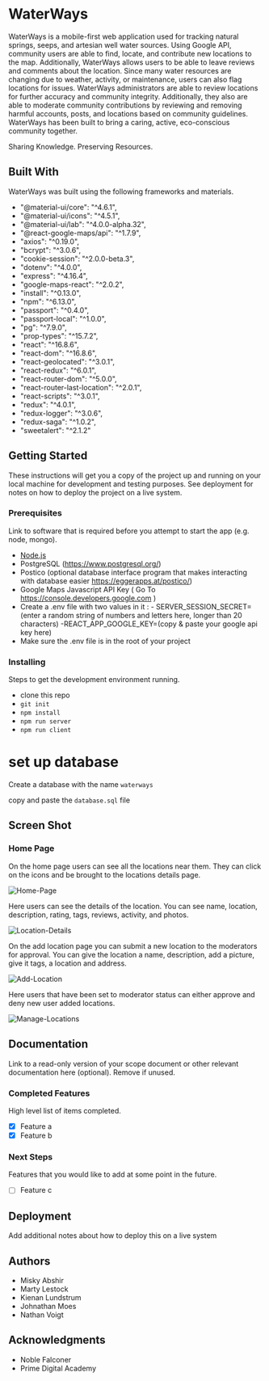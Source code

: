 #  WaterWays

WaterWays is a mobile-first web application used for tracking natural springs, seeps, and artesian well water sources. Using Google API, community users are able to find, locate, and contribute new locations to the map. Additionally, WaterWays allows users to be able to leave reviews and comments about the location. Since many water resources are changing due to weather, activity, or maintenance, users can also flag locations for issues. WaterWays administrators are able to review locations for further accuracy and community integrity. Additionally, they also are able to moderate community contributions by reviewing and removing harmful accounts, posts, and locations based on community guidelines. 
WaterWays has been built to bring a caring, active, eco-conscious community together.

Sharing Knowledge. Preserving Resources.

## Built With

WaterWays was built using the following frameworks and materials.
-    "@material-ui/core": "^4.6.1",
-    "@material-ui/icons": "^4.5.1",
-    "@material-ui/lab": "^4.0.0-alpha.32",
-    "@react-google-maps/api": "^1.7.9",
-    "axios": "^0.19.0",
-    "bcrypt": "^3.0.6",
-    "cookie-session": "^2.0.0-beta.3",
-    "dotenv": "^4.0.0",
-    "express": "^4.16.4",
-    "google-maps-react": "^2.0.2",
-    "install": "^0.13.0",
-    "npm": "^6.13.0",
-    "passport": "^0.4.0",
-    "passport-local": "^1.0.0",
-    "pg": "^7.9.0",
-    "prop-types": "^15.7.2",
-    "react": "^16.8.6",
-    "react-dom": "^16.8.6",
-    "react-geolocated": "^3.0.1",
-    "react-redux": "^6.0.1",
-    "react-router-dom": "^5.0.0",
-    "react-router-last-location": "^2.0.1",
-    "react-scripts": "^3.0.1",
-    "redux": "^4.0.1",
-    "redux-logger": "^3.0.6",
-    "redux-saga": "^1.0.2",
-    "sweetalert": "^2.1.2"

## Getting Started

These instructions will get you a copy of the project up and running on your local machine for development and testing purposes. See deployment for notes on how to deploy the project on a live system.

### Prerequisites

Link to software that is required before you attempt to start the app (e.g. node, mongo).


- [Node.js](https://nodejs.org/en/)
- PostgreSQL (https://www.postgresql.org/)
- Postico (optional database interface program that makes interacting with database easier   https://eggerapps.at/postico/)
- Google Maps Javascript API Key ( Go To https://console.developers.google.com )
- Create a .env file with two values in it :
                        - SERVER_SESSION_SECRET=(enter a random string of numbers and letters here, longer than 20 characters)
                        -REACT_APP_GOOGLE_KEY=(copy & paste your google api key here)
- Make sure the .env file is in the root of your project


### Installing

Steps to get the development environment running.

- clone this repo
- `git init`
- `npm install`
- `npm run server`
- `npm run client`

# set up database

Create a database with the name `waterways`

copy and paste the `database.sql` file

## Screen Shot

### Home Page

On the home page users can see all the locations near them. They can click on the icons and be brought to the locations details page. 

![Home-Page](ScreenShots/homePage.png?raw=true)

Here users can see the details of the location. You can see name, location, description, rating, tags, reviews, activity, and photos.

![Location-Details](ScreenShots/LocationDetails.png?raw=true)

On the add location page you can submit a new location to the moderators for approval. You can give the location a name, description, add a picture, give it tags, a location and address.

![Add-Location](ScreenShots/AddLocation.png?raw=true)

Here users that have been set to moderator status can either approve and deny new user added locations. 

![Manage-Locations](ScreenShots/ManageLocations.png?raw=true)

## Documentation

Link to a read-only version of your scope document or other relevant documentation here (optional). Remove if unused.

### Completed Features

High level list of items completed.

- [x] Feature a
- [x] Feature b

### Next Steps

Features that you would like to add at some point in the future.

- [ ] Feature c

## Deployment

Add additional notes about how to deploy this on a live system

## Authors

* Misky Abshir
* Marty Lestock
* Kienan Lundstrum
* Johnathan Moes
* Nathan Voigt

## Acknowledgments

* Noble Falconer
* Prime Digital Academy